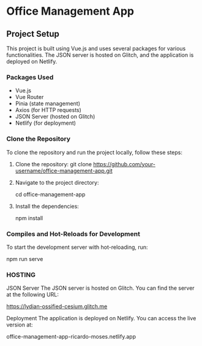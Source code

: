 # Office Management App

## Project Setup

This project is built using Vue.js and uses several packages for various functionalities. The JSON server is hosted on Glitch, and the application is deployed on Netlify.

### Packages Used

- Vue.js
- Vue Router
- Pinia (state management)
- Axios (for HTTP requests)
- JSON Server (hosted on Glitch)
- Netlify (for deployment)

### Clone the Repository

To clone the repository and run the project locally, follow these steps:

1. Clone the repository:
    git clone https://github.com/your-username/office-management-app.git


2. Navigate to the project directory:

    cd office-management-app


3. Install the dependencies:

    npm install


### Compiles and Hot-Reloads for Development

To start the development server with hot-reloading, run:

npm run serve




### HOSTING 

JSON Server
The JSON server is hosted on Glitch. You can find the server at the following URL:

https://lydian-ossified-cesium.glitch.me

Deployment
The application is deployed on Netlify. You can access the live version at:

office-management-app-ricardo-moses.netlify.app